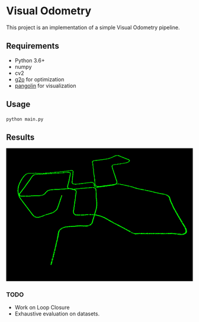 # Visual Odometry

This project is an implementation of a simple Visual Odometry pipeline.



## Requirements

* Python 3.6+
* numpy
* cv2
* [g2o](https://github.com/uoip/g2opy) for optimization
* [pangolin](https://github.com/uoip/pangolin) for visualization



## Usage

`python main.py`



## Results

<img src="./trajectory.png" alt="drawing" >





### TODO

* Work on Loop Closure
* Exhaustive evaluation on datasets.